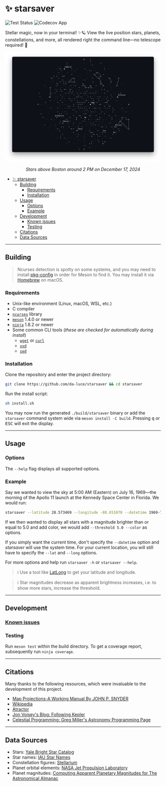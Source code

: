 # ✨ starsaver

![Test Status](https://github.com/da-luce/starsaver/actions/workflows/ci.yml/badge.svg)
![Codecov App](https://private-user-images.githubusercontent.com/152432831/340411587-e90313f4-9d3a-4b63-8b54-cfe14e7ec20d.svg?jwt=eyJhbGciOiJIUzI1NiIsInR5cCI6IkpXVCJ9.eyJpc3MiOiJnaXRodWIuY29tIiwiYXVkIjoicmF3LmdpdGh1YnVzZXJjb250ZW50LmNvbSIsImtleSI6ImtleTUiLCJleHAiOjE3MzQ1NjYyNjEsIm5iZiI6MTczNDU2NTk2MSwicGF0aCI6Ii8xNTI0MzI4MzEvMzQwNDExNTg3LWU5MDMxM2Y0LTlkM2EtNGI2My04YjU0LWNmZTE0ZTdlYzIwZC5zdmc_WC1BbXotQWxnb3JpdGhtPUFXUzQtSE1BQy1TSEEyNTYmWC1BbXotQ3JlZGVudGlhbD1BS0lBVkNPRFlMU0E1M1BRSzRaQSUyRjIwMjQxMjE4JTJGdXMtZWFzdC0xJTJGczMlMkZhd3M0X3JlcXVlc3QmWC1BbXotRGF0ZT0yMDI0MTIxOFQyMzUyNDFaJlgtQW16LUV4cGlyZXM9MzAwJlgtQW16LVNpZ25hdHVyZT1iNmM0ZWNjNzA5ZDdmM2M5OGFjZGI4NDIyODM5MmYxN2M3NWY5MDAzN2QwNGNiZGRkMDM2MjVlNjI3Yjk2NmEwJlgtQW16LVNpZ25lZEhlYWRlcnM9aG9zdCJ9.kPnqrMGue2upMZ2ZSnpc76vHX1OMzXP-a70-Bjm4feo)

Stellar magic, now in your terminal! ✨🪐 View the live position stars, planets, constellations, and more, all rendered right the command line—no telescope required! 🌌

![Screenshot of Starsaver](/assets/screenshot.png)

_<p align="center">Stars above Boston around 2 PM on December 17, 2024</p>_

- [✨ starsaver](#-starsaver)
  - [Building](#building)
    - [Requirements](#requirements)
    - [Installation](#installation)
  - [Usage](#usage)
    - [Options](#options)
    - [Example](#example)
  - [Development](#development)
    - [Known issues](#known-issues)
    - [Testing](#testing)
  - [Citations](#citations)
  - [Data Sources](#data-sources)

---

## Building

> Ncurses detection is spotty on some systems, and you may need to install
> [pkg-config](https://www.freedesktop.org/wiki/Software/pkg-config/) in order
> for Meson to find it. You may install it via [Homebrew](https://formulae.brew.sh/formula/ncurses) on macOS.

### Requirements

- Unix-like environment (Linux, macOS, WSL, etc.)
- C compiler
- [`ncurses`](https://invisible-island.net/ncurses/announce.html) library
- [`meson`](https://github.com/mesonbuild/meson) 1.4.0 or newer
- [`ninja`](https://github.com/ninja-build/ninja) 1.8.2 or newer
- Some common CLI tools (_these are checked for automatically during install_)
  - [`wget`](https://www.gnu.org/software/wget/) or [`curl`](https://curl.se/)
  - [`xxd`](https://linux.die.net/man/1/xxd)
  - [`sed`](https://www.gnu.org/software/sed/manual/sed.html)

### Installation

Clone the repository and enter the project directory:

```sh
git clone https://github.com/da-luce/starsaver && cd starsaver
```

Run the install script:

```sh
sh install.sh
```

You may now run the generated `./build/starsaver` binary or add the `starsaver` command system wide via `meson install -C build`. Pressing <kbd>q</kbd> or <kbd>ESC</kbd> will exit the display.

---

## Usage

### Options

The `--help` flag displays all supported options.

### Example

Say we wanted to view the sky at 5:00 AM (Eastern) on July 16, 1969—the morning
of the Apollo 11 launch at the Kennedy Space Center in Florida. We would run:

```sh
starsaver --latitude 28.573469 --longitude -80.651070 --datetime 1969-7-16T9:32:00
```

If we then wanted to display all stars with a magnitude brighter than or equal
to 5.0 and add color, we would add `--threshold 5.0 --color` as options.

If you simply want the current time, don't specify the `--datetime` option and
_starsaver_ will use the system time. For your current location, you will still
have to specify the `--lat` and `--long` options.

For more options and help run `starsaver -h` or `starsaver --help`.

> ℹ️ Use a tool like [LatLong](https://www.latlong.net/) to get your latitude and longitude.

> ℹ️ Star magnitudes decrease as apparent brightness increases, i.e. to show more stars, increase the threshold.

---

## Development

### [Known issues](https://github.com/da-luce/starsaver/issues)

### Testing

Run `meson test` within the build directory. To get a coverage report, subsequently run `ninja coverage`.

---

## Citations

Many thanks to the following resources, which were invaluable to the development of this project.

- [Map Projections-A Working Manual By JOHN P. SNYDER](https://pubs.usgs.gov/pp/1395/report.pdf)
- [Wikipedia](https://en.wikipedia.org)
- [Atractor](https://www.atractor.pt/index-_en.html)
- [Jon Voisey's Blog: Following Kepler](https://jonvoisey.net/blog/)
- [Celestial Programming: Greg Miller's Astronomy Programming Page](https://astrogreg.com/convert_ra_dec_to_alt_az.html)

---

## Data Sources

- Stars: [Yale Bright Star Catalog](http://tdc-www.harvard.edu/catalogs/bsc5.html)
- Star names: [IAU Star Names](https://www.iau.org/public/themes/naming_stars/)
- Constellation figures: [Stellarium](https://stellarium.org/)
- Planet orbital elements: [NASA Jet Propulsion Laboratory](https://ssd.jpl.nasa.gov/planets/approx_pos.html)
- Planet magnitudes: [Computing Apparent Planetary Magnitudes for The Astronomical Almanac](https://arxiv.org/abs/1808.01973)